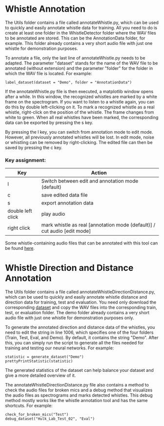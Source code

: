 # Whistle Annotation
The Utils folder contains a file called annotateWhistle.py, which can be used to quickly and easily annotate whistle data for training. All you need to do is create at least one folder in the WhistleDetector folder where the WAV files to be annotated are stored. This can be the AnnotationData folder, for example. This folder already contains a very short audio file with just one whistle for demonstration purposes.

To annotate a file, only the last line of annotateWhistle.py needs to be adapted. The parameter "dataset" stands for the name of the WAV file to be annotated (without extension) and the parameter "folder" for the folder in which the WAV file is located.
For example:
```
label_dataset(dataset = "Demo", folder = "AnnotationData")
```
If the annotateWhistle.py file is then executed, a matplotlib window opens after a while. In this window, the recognized whistles are marked by a white frame on the spectrogram. If you want to listen to a whistle again, you can do this by double left-clicking on it. To mark a recognized whistle as a real whistle, right-click on the position of the whistle. The frame changes from white to green. When all real whistles have been marked, the corresponding data can be exported by pressing the s key.

By pressing the l key, you can switch from annotation mode to edit mode. However, all previously annotated whistles will be lost. In edit mode, noise or whistling can be removed by right-clicking. The edited file can then be saved by pressing the c key.

### Key assignment:
|Key | Action|
|-------- | --------|
| l | Switch between edit and annotation mode (default)|
| c | save edited data file |
| s | export annotation data |
| double left click | play audio |
| right click | mark whistle as real [annotation mode (default)] / cut audio [edit mode]

Some whistle-containing audio files that can be annotated with this tool can be found [here](https://tu-dortmund.sciebo.de/s/hDiglhXxhO0JCB6).

# Whistle Direction and Distance Annotation
The Utils folder contains a file called annotateWhistleDirectionDistance.py, which can be used to quickly and easily annotate whistle distance and direction data for training, test and evaluation. You need only download the corresponding [dataset](https://tu-dortmund.sciebo.de/s/XXrULjGMD53JdqG) and copy the WAV files into the corresponding train, test, or evaluation folder. The demo folder already contains a very short audio file with just one whistle for demonstration purposes only.

To generate the annotated direction and distance data of the whistles, you need to edit the string in line 1006, which specifies one of the four folders (Train, Test, Eval, and Demo). By default, it contains the string "Demo". After this, you can simply run the script to generate all the files needed for training and testing our neural networks.
For example:
```
statistic = generate_dataset("Demo")
prettyPrintStatistic(statistic)
```
The generated statistics of the dataset can help balance your dataset and give a more detailed overview of it.

The annotateWhistleDirectionDistance.py file also contains a method to check the audio files for broken mics and a debug method that visualizes the audio files as spectrograms and marks detected whistles. This debug method mostly works like the whistle annotation tool and has the same shortcuts. 
For example:
```
check_for_broken_mics("Test")
debug_dataset("Hulk_Lab_Test_02", "Eval")
```
